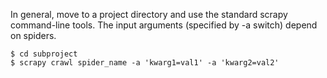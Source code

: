 In general, move to a project directory and use the standard scrapy
command-line tools. The input arguments (specified by -a switch)
depend on spiders.

```
$ cd subproject
$ scrapy crawl spider_name -a 'kwarg1=val1' -a 'kwarg2=val2'
```
